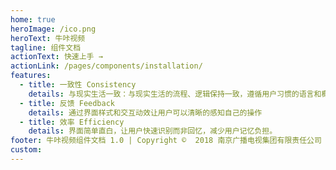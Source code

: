 ```yaml
---
home: true
heroImage: /ico.png
heroText: 牛咔视频
tagline: 组件文档
actionText: 快速上手 →
actionLink: /pages/components/installation/
features:
  - title: 一致性 Consistency
    details: 与现实生活一致：与现实生活的流程、逻辑保持一致，遵循用户习惯的语言和概念
  - title: 反馈 Feedback
    details: 通过界面样式和交互动效让用户可以清晰的感知自己的操作
  - title: 效率 Efficiency
    details: 界面简单直白，让用户快速识别而非回忆，减少用户记忆负担。
footer: 牛咔视频组件文档 1.0 | Copyright ©  2018 南京广播电视集团有限责任公司
custom:
---
```

